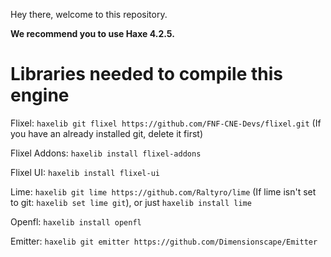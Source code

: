 Hey there, welcome to this repository.

**We recommend you to use Haxe 4.2.5.**

# Libraries needed to compile this engine

Flixel: ``haxelib git flixel https://github.com/FNF-CNE-Devs/flixel.git`` (If you have an already installed git, delete it first)

Flixel Addons: ``haxelib install flixel-addons``

Flixel UI: ``haxelib install flixel-ui``

Lime: ``haxelib git lime https://github.com/Raltyro/lime`` (If lime isn't set to git: ``haxelib set lime git``), or just ``haxelib install lime``

Openfl: ``haxelib install openfl``

Emitter: ``haxelib git emitter https://github.com/Dimensionscape/Emitter``
